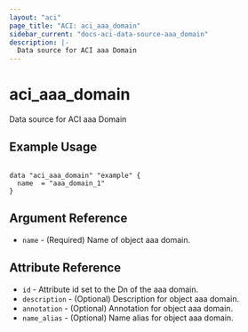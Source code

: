 ```yaml
---
layout: "aci"
page_title: "ACI: aci_aaa_domain"
sidebar_current: "docs-aci-data-source-aaa_domain"
description: |-
  Data source for ACI aaa Domain
---
```


# aci_aaa_domain #
Data source for ACI aaa Domain

## Example Usage ##

```hcl

data "aci_aaa_domain" "example" {
  name  = "aaa_domain_1"
}

```


## Argument Reference ##
* `name` - (Required) Name of object aaa domain.

## Attribute Reference

* `id` - Attribute id set to the Dn of the aaa domain.
* `description` - (Optional) Description for object aaa domain.
* `annotation` - (Optional) Annotation for object aaa domain.
* `name_alias` - (Optional) Name alias for object aaa domain.
